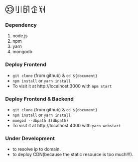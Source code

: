 <img src="/public/image/logo_desktop.png">

### Dependency
1. node.js
2. npm
3. yarn
4. mongodb

### Deploy Frontend
- `git clone` (from github) & `cd ${document}`
- `npm install` or `yarn install`
- To visit it at http://localhost:3000 with `npm start`

### Deploy Frontend & Backend
- `git clone` (from github) & `cd ${document}`
- `npm install` or `yarn install`
- `mongod --dbpath $(dbpath)`
- To visit it at http://localhost:4000 with `yarn webstart`

### Under Development
- to resolve ip to domain.
- to deploy CDN(because the static resource is too much!!!).
